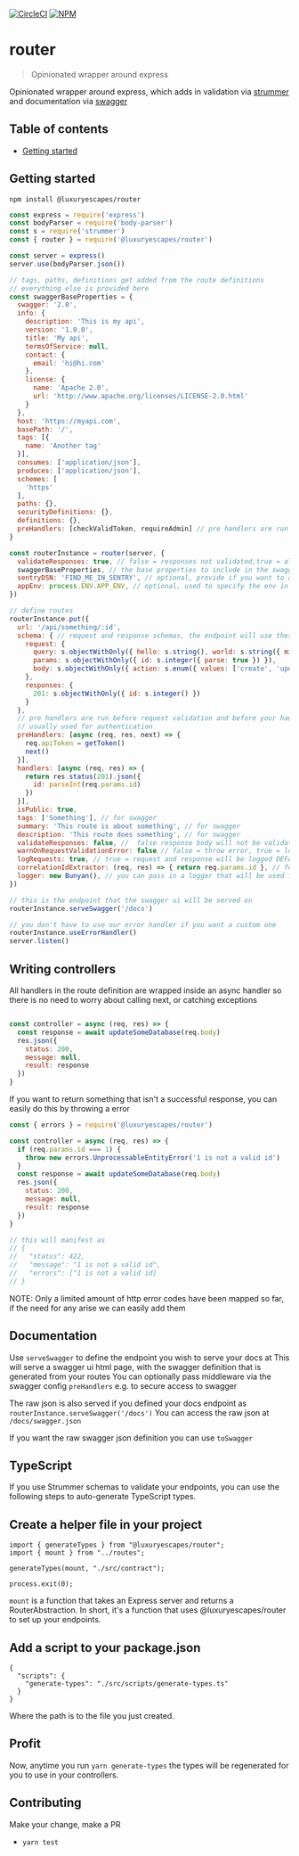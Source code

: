 [![CircleCI](https://circleci.com/gh/brandsExclusive/router/tree/master.svg?style=svg)](https://circleci.com/gh/brandsExclusive/router/tree/master)
[![NPM](http://img.shields.io/npm/v/@luxuryescapes/router.svg?style=flat-square)](https://npmjs.org/package/@luxuryescapes/router)

# router

> Opinionated wrapper around express

Opinionated wrapper around express, which adds in validation via [strummer](https://github.com/Tabcorp/strummer/) and documentation via [swagger](https://swagger.io/)

## Table of contents

- [Getting started](#getting-started)


## Getting started

```
npm install @luxuryescapes/router
```

```js
const express = require('express')
const bodyParser = require('body-parser')
const s = require('strummer')
const { router } = require('@luxuryescapes/router')

const server = express()
server.use(bodyParser.json())

// tags, paths, definitions get added from the route definitions
// everything else is provided here
const swaggerBaseProperties = {
  swagger: '2.0',
  info: {
    description: 'This is my api',
    version: '1.0.0',
    title: 'My api',
    termsOfService: null,
    contact: {
      email: 'hi@hi.com'
    },
    license: {
      name: 'Apache 2.0',
      url: 'http://www.apache.org/licenses/LICENSE-2.0.html'
    }
  },
  host: 'https://myapi.com',
  basePath: '/',
  tags: [{
    name: 'Another tag'
  }],
  consumes: ['application/json'],
  produces: ['application/json'],
  schemes: [
    'https'
  ],
  paths: {},
  securityDefinitions: {},
  definitions: {},
  preHandlers: [checkValidToken, requireAdmin] // pre handlers are run before your handlers, for example: you could use this to add authentication
}

const routerInstance = router(server, {
  validateResponses: true, // false = responses not validated,true = all responses matching the defined status codes in the schema will be validated and an error throw, DEFAULT: false
  swaggerBaseProperties, // the base properties to include in the swagger definition
  sentryDSN: 'FIND_ME_IN_SENTRY', // optional, provide if you want to auto-report unhandled exceptions to Sentry
  appEnv: process.ENV.APP_ENV, // optional, used to specify the env in Sentry, defaults to "unknown"
})

// define routes
routerInstance.put({
  url: '/api/something/:id',
  schema: { // request and response schemas, the endpoint will use these to validate incoming requests and outgoing responses
    request: {
      query: s.objectWithOnly({ hello: s.string(), world: s.string({ min: 2, max: 4 }) }),
      params: s.objectWithOnly({ id: s.integer({ parse: true }) }),
      body: s.objectWithOnly({ action: s.enum({ values: ['create', 'update'], verbose: true }) })
    },
    responses: {
      201: s.objectWithOnly({ id: s.integer() })
    }
  },
  // pre handlers are run before request validation and before your handlers
  // usually used for authentication
  preHandlers: [async (req, res, next) => {
    req.apiToken = getToken()
    next()
  }],
  handlers: [async (req, res) => {
    return res.status(201).json({
      id: parseInt(req.params.id)
    })
  }],
  isPublic: true,
  tags: ['Something'], // for swagger
  summary: 'This route is about something', // for swagger
  description: 'This route does something', // for swagger
  validateResponses: false, //  false response body will not be validated against schema, true = response body validated against schema DEFAULT: false
  warnOnRequestValidationError: false // false = throw error, true = log warning DEFAULT: false
  logRequests: true, // true = request and response will be logged DEFAULT: false,
  correlationIdExtractor: (req, res) => { return req.params.id }, // for use when logRequests is TRUE, this will be used to extract the correlationid from the request/response for use in the log output DEFAULT: null
  logger: new Bunyan(), // you can pass in a logger that will be used for logging output , must have methods `log`, `warn` and `error` DEFAULT: console
})

// this is the endpoint that the swagger ui will be served on
routerInstance.serveSwagger('/docs')

// you don't have to use our error handler if you want a custom one
routerInstance.useErrorHandler()
server.listen()
```

## Writing controllers

All handlers in the route definition are wrapped inside an async handler so there is no need to worry about calling next, or catching exceptions

```js

const controller = async (req, res) => {
  const response = await updateSomeDatabase(req.body)
  res.json({
    status: 200,
    message: null,
    result: response
  })
}

```

If you want to return something that isn't a successful response, you can easily do this by throwing a error

```js
const { errors } = require('@luxuryescapes/router')

const controller = async (req, res) => {
  if (req.params.id === 1) {
    throw new errors.UnprocessableEntityError('1 is not a valid id')
  }
  const response = await updateSomeDatabase(req.body)
  res.json({
    status: 200,
    message: null,
    result: response
  })
}

// this will manifest as
// {
//   "status": 422,
//   "message": "1 is not a valid id",
//   "errors": ["1 is not a valid id]
// }

```

NOTE: Only a limited amount of http error codes have been mapped so far, if the need for any arise we can easily add them

## Documentation

Use `serveSwagger` to define the endpoint you wish to serve your docs at
This will serve a swagger ui html page, with the swagger definition that is generated from your routes
You can optionally pass middleware via the swagger config `preHandlers` e.g. to secure access to swagger

The raw json is also served
if you defined your docs endpoint as `routerInstance.serveSwagger('/docs')`
You can access the raw json at `/docs/swagger.json`

If you want the raw swagger json definition you can use `toSwagger`

## TypeScript

If you use Strummer schemas to validate your endpoints, you can use the following steps to auto-generate
TypeScript types.

## Create a helper file in your project

```
import { generateTypes } from "@luxuryescapes/router";
import { mount } from "../routes";

generateTypes(mount, "./src/contract");

process.exit(0);
```

`mount` is a function that takes an Express server and returns a RouterAbstraction. In short, it's a function that uses @luxuryescapes/router to set up your endpoints.

## Add a script to your package.json

```
{
  "scripts": {
    "generate-types": "./src/scripts/generate-types.ts"
  }
}
```

Where the path is to the file you just created.

## Profit

Now, anytime you run `yarn generate-types` the types will be regenerated for you to use in your controllers.

## Contributing

Make your change, make a PR

* `yarn test`
